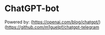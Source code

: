 # ChatGPT-bot

Powered by:
(https://openai.com/blog/chatgpt/)
(https://github.com/m1guelpf/chatgpt-telegram
